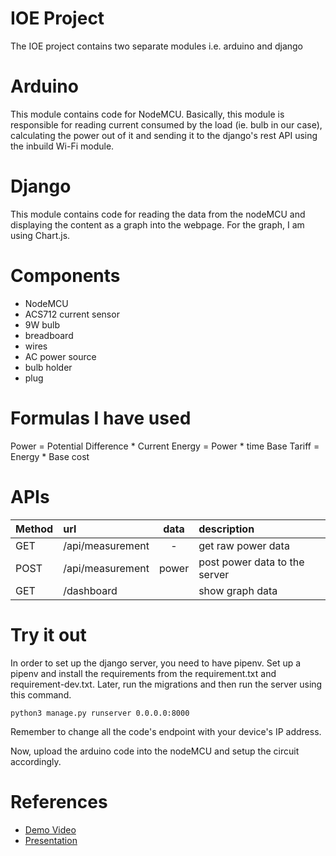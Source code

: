 # IOE Project

The IOE project contains two separate modules i.e. arduino and django

# Arduino

This module contains code for NodeMCU. Basically, this module is responsible for reading current consumed by the load (ie. bulb in our case), calculating the power out of it and sending it to the django's rest API using the inbuild Wi-Fi module.

# Django

This module contains code for reading the data from the nodeMCU and displaying the content as a graph into the webpage. For the graph, I am using Chart.js.

# Components

- NodeMCU
- ACS712 current sensor
- 9W bulb
- breadboard
- wires
- AC power source
- bulb holder
- plug

# Formulas I have used

Power = Potential Difference \* Current
Energy = Power \* time
Base Tariff = Energy \* Base cost

# APIs

| Method | url              | data  | description                   |
| :----- | :--------------- | :---: | :---------------------------- |
| GET    | /api/measurement |   -   | get raw power data            |
| POST   | /api/measurement | power | post power data to the server |
| GET    | /dashboard       |       | show graph data               |


# Try it out
In order to set up the django server, you need to have pipenv. Set up a pipenv and install the requirements from the requirement.txt and requirement-dev.txt. Later, run the migrations and then run the server using this command.

```shell
python3 manage.py runserver 0.0.0.0:8000
```

Remember to change all the code's endpoint with your device's IP address.

Now, upload the arduino code into the nodeMCU and setup the circuit accordingly.


# References

- [Demo Video](https://www.youtube.com/watch?v=qeBfdch5eps)
- [Presentation](static/smart_electric_meter.pps)
